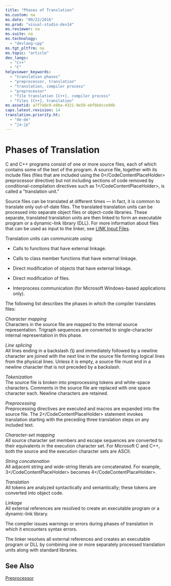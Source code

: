 ```yaml
---
title: "Phases of Translation"
ms.custom: na
ms.date: "09/22/2016"
ms.prod: "visual-studio-dev14"
ms.reviewer: na
ms.suite: na
ms.technology: 
  - "devlang-cpp"
ms.tgt_pltfrm: na
ms.topic: "article"
dev_langs: 
  - "C++"
  - "C"
helpviewer_keywords: 
  - "translation phases"
  - "preprocessor, translation"
  - "translation, compiler process"
  - "preprocessor"
  - "file translation [C++], compiler process"
  - "files [C++], translation"
ms.assetid: a7f7a8c9-e8ba-4321-9e50-ebfbbdcce9db
caps.latest.revision: 14
translation.priority.ht: 
  - "de-de"
  - "ja-jp"
---
```

# Phases of Translation
C and C++ programs consist of one or more source files, each of which contains some of the text of the program. A source file, together with its include files (files that are included using the <CodeContentPlaceHolder>0\</CodeContentPlaceHolder> preprocessor directive) but not including sections of code removed by conditional-compilation directives such as <CodeContentPlaceHolder>1\</CodeContentPlaceHolder>, is called a "translation unit."  
  
 Source files can be translated at different times — in fact, it is common to translate only out-of-date files. The translated translation units can be processed into separate object files or object-code libraries. These separate, translated translation units are then linked to form an executable program or a dynamic-link library (DLL).  For more information about files that can be used as input to the linker, see [LINK Input Files](../vs140/link-input-files.md).  
  
 Translation units can communicate using:  
  
-   Calls to functions that have external linkage.  
  
-   Calls to class member functions that have external linkage.  
  
-   Direct modification of objects that have external linkage.  
  
-   Direct modification of files.  
  
-   Interprocess communication (for Microsoft Windows-based applications only).  
  
 The following list describes the phases in which the compiler translates files:  
  
 *Character mapping*  
 Characters in the source file are mapped to the internal source representation. Trigraph sequences are converted to single-character internal representation in this phase.  
  
 *Line splicing*  
 All lines ending in a backslash (**\\**) and immediately followed by a newline character are joined with the next line in the source file forming logical lines from the physical lines. Unless it is empty, a source file must end in a newline character that is not preceded by a backslash.  
  
 *Tokenization*  
 The source file is broken into preprocessing tokens and white-space characters. Comments in the source file are replaced with one space character each. Newline characters are retained.  
  
 *Preprocessing*  
 Preprocessing directives are executed and macros are expanded into the source file. The <CodeContentPlaceHolder>2\</CodeContentPlaceHolder> statement invokes translation starting with the preceding three translation steps on any included text.  
  
 *Character-set mapping*  
 All source character set members and escape sequences are converted to their equivalents in the execution character set. For Microsoft C and C++, both the source and the execution character sets are ASCII.  
  
 *String concatenation*  
 All adjacent string and wide-string literals are concatenated. For example, <CodeContentPlaceHolder>3\</CodeContentPlaceHolder> becomes <CodeContentPlaceHolder>4\</CodeContentPlaceHolder>.  
  
 *Translation*  
 All tokens are analyzed syntactically and semantically; these tokens are converted into object code.  
  
 *Linkage*  
 All external references are resolved to create an executable program or a dynamic-link library.  
  
 The compiler issues warnings or errors during phases of translation in which it encounters syntax errors.  
  
 The linker resolves all external references and creates an executable program or DLL by combining one or more separately processed translation units along with standard libraries.  
  
## See Also  
 [Preprocessor](../vs140/preprocessor.md)